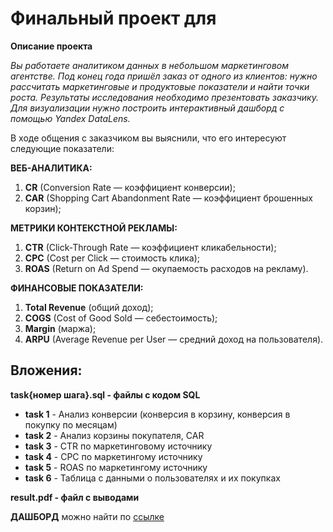 # Финальный проект для 
**Описание проекта**

*Вы работаете аналитиком данных в небольшом маркетинговом агентстве. Под конец года пришёл заказ от одного из клиентов: нужно рассчитать маркетинговые и продуктовые показатели и найти точки роста.
	Результаты исследования необходимо презентовать заказчику. Для визуализации нужно построить интерактивный дашборд с помощью Yandex DataLens.*

В ходе общения с заказчиком вы выяснили, что его интересуют следующие показатели:

**ВЕБ-АНАЛИТИКА:**
1. **CR** (Conversion Rate — коэффициент конверсии);
2. **CAR** (Shopping Cart Abandonment Rate — коэффициент брошенных корзин);

**МЕТРИКИ КОНТЕКСТНОЙ РЕКЛАМЫ:**
1. **CTR** (Click-Through Rate — коэффициент кликабельности);
2. **CPC** (Cost per Click — стоимость клика);
3. **ROAS** (Return on Ad Spend — окупаемость расходов на рекламу).

**ФИНАНСОВЫЕ ПОКАЗАТЕЛИ:**
1. **Total Revenue** (общий доход);
2. **COGS** (Cost of Good Sold — себестоимость);
3. **Margin** (маржа);
4. **ARPU** (Average Revenue per User — средний доход на пользователя).

## Вложения:
**task{номер шага}.sql - файлы с кодом SQL** 
- **task 1** - Анализ конверсии (конверсия в корзину, конверсия в покупку по месяцам)
- **task 2** - Анализ корзины покупателя, CAR
- **task 3** - CTR по маркетинговому источнику 
- **task 4** - CPC по маркетингому источнику
- **task 5** - ROAS по маркетингому источнику 
- **task 6** - Таблица с данными о пользователях и их покупках

**result.pdf - файл с выводами**

**ДАШБОРД** можно найти по [ссылке](http://datalens.yandex/n2m1bfg6kssca "ссылке")


